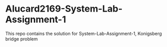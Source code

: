 # Alucard2169-System-Lab-Assignment-1
This repo contains the solution for System-Lab-Assignment-1, Konigsberg bridge problem
